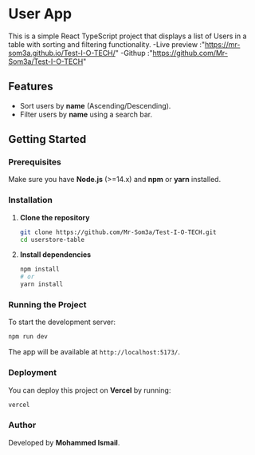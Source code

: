 # User App

This is a simple React TypeScript project that displays a list of Users in a table with sorting and filtering functionality.
-Live preview :"https://mr-som3a.github.io/Test-I-O-TECH/"
-Githup :"https://github.com/Mr-Som3a/Test-I-O-TECH"
## Features
- Sort users by **name** (Ascending/Descending).
- Filter users by **name** using a search bar.

## Getting Started

### Prerequisites
Make sure you have **Node.js** (>=14.x) and **npm** or **yarn** installed.

### Installation
1. **Clone the repository**
   ```sh
   git clone https://github.com/Mr-Som3a/Test-I-O-TECH.git
   cd userstore-table
   ```
2. **Install dependencies**
   ```sh
   npm install
   # or
   yarn install
   ```

### Running the Project
To start the development server:
```sh
npm run dev
```
The app will be available at `http://localhost:5173/`.


### Deployment
You can deploy this project on **Vercel** by running:
```sh
vercel
```





### Author
Developed by **Mohammed Ismail**.

